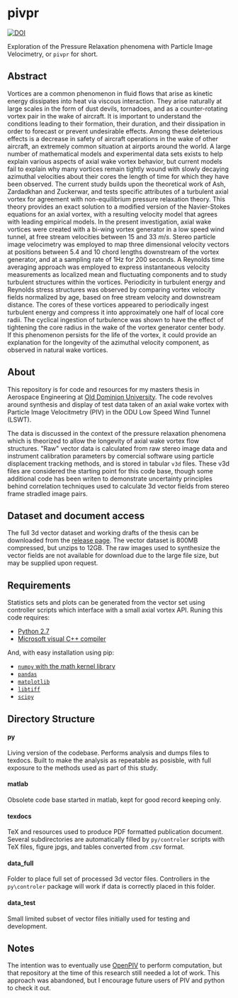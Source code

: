 # pivpr

[![DOI](https://zenodo.org/badge/16003/Jwely/pivpr.svg)](https://zenodo.org/badge/latestdoi/16003/Jwely/pivpr)

Exploration of the Pressure Relaxation phenomena with Particle Image Velocimetry, or `pivpr` for short. 

## Abstract
Vortices are a common phenomenon in fluid flows that arise as kinetic 
	energy dissipates into heat via viscous interaction. They arise naturally 
	at large scales in the form of dust devils, tornadoes, and as a 
	counter-rotating vortex pair in the wake of 
	aircraft. It is important to understand the conditions leading to their 
	formation, their duration, and their dissipation in order to forecast or 
	prevent undesirable effects. Among these deleterious effects is a decrease 
	in safety of aircraft 
	operations in the wake of other aircraft, an extremely common situation at 
	airports around the world. A large number of mathematical models and 
	experimental data sets exists to help explain various aspects of axial wake 
	vortex behavior, but current models fail to explain why many vortices 
	remain tightly wound with slowly decaying azimuthal 
	velocities about their cores the length of time for which they 
	have been observed. The current study builds upon the theoretical work of 
	Ash, Zardadkhan and Zuckerwar, and tests specific attributes 
	of a turbulent axial vortex for agreement with non-equilibrium pressure 
	relaxation theory. This theory provides an exact solution to a modified 
	version of the Navier-Stokes equations for an 
	axial vortex, with a resulting velocity model that agrees with leading 
	empirical models. In the present investigation, axial wake vortices were 
	created with a bi-wing vortex 
	generator in a low speed wind tunnel, at free stream velocities between 15 
	and 33 $m/s$. Stereo particle image velocimetry was employed to 
	map three dimensional velocity vectors at positions between 5.4 and 10 
	chord lengths downstream of the vortex generator, and at a sampling rate of 
	1Hz for 200 seconds. A Reynolds time averaging approach was employed to 
	express instantaneous velocity measurements as localized mean and 
	fluctuating components and to study turbulent structures within the 
	vortices. Periodicity in turbulent energy and Reynolds stress structures 
	was observed by comparing vortex velocity fields normalized by age, based 
	on free stream velocity and downstream distance. The cores of these 
	vortices appeared to periodically ingest turbulent energy and compress it 
	into approximately one half of local core radii. The cyclical ingestion of 
	turbulence was shown to have the effect of tightening the core radius in 
	the wake of the vortex generator center body. If this phenomenon persists 
	for the life of the vortex, it could provide an explanation for the 
	longevity of the azimuthal velocity component, as observed in natural wake 
	vortices.
	
## About
This repository is for code and resources for my masters thesis in Aerospace Engineering at [Old Dominion University](https://www.odu.edu/mae). The code revolves around synthesis and display of test data taken of an axial wake vortex with Particle Image Velocitmetry (PIV) in the ODU Low Speed Wind Tunnel (LSWT).

The data is discussed in the context of the pressure relaxation phenomena which is theorized to allow the longevity of axial wake vortex flow structures. "Raw" vector data is calculated from raw stereo image data and instrument calibration parameters by comercial software using particle displacement tracking methods, and is stored in tabular `v3d` files. These v3d files are considered the starting point for this code base, though some additional code has been writen to demonstrate uncertainty principles behind correlation techniques used to calculate 3d vector fields from stereo frame stradled image pairs.

## Dataset and document access
The full 3d vector dataset and working drafts of the thesis can be downloaded from the [release page](https://github.com/Jwely/pivpr/releases). The vector dataset is 800MB compressed, but unzips to 12GB. The raw images used to synthesize the vector fields are not available for download due to the large file size, but may be supplied upon request.

## Requirements
Statistics sets and plots can be generated from the vector set using controller scripts which interface with a small axial vortex API. Runing this code requires:
 * [Python 2.7](https://www.python.org/downloads/)
 * [Microsoft visual C++ compiler](https://www.microsoft.com/en-us/download/details.aspx?id=44266)

And, with easy installation using pip:
 * [`numpy` with the math kernel library](http://www.lfd.uci.edu/~gohlke/pythonlibs/#numpy)
 * [`pandas`](http://www.lfd.uci.edu/~gohlke/pythonlibs/#pandas)
 * [`matplotlib`](http://www.lfd.uci.edu/~gohlke/pythonlibs/#matplotlib)
 * [`libtiff`](http://www.lfd.uci.edu/~gohlke/pythonlibs/#pylibtiff)
 * [`scipy`](http://www.lfd.uci.edu/~gohlke/pythonlibs/#scipy)

## Directory Structure
#### py
Living version of the codebase. Performs analysis and dumps files to texdocs. Built to make the analysis as repeatable as posisble, with full exposure to the methods used as part of this study.
#### matlab
Obsolete code base started in matlab, kept for good record keeping only.
#### texdocs
TeX and resources used to produce PDF formatted publication document. Several subdirectories are automatically filled by `py/controler` scripts with TeX files, figure jpgs, and tables converted from .csv format.
#### data_full
Folder to place full set of processed 3d vector files. Controllers in the `py\controler` package will work if data is correctly placed in this folder.
#### data_test
Small limited subset of vector files initially used for testing and development.

## Notes
The intention was to eventually use [OpenPIV](https://github.com/OpenPIV/openpiv-python) to perform computation, but that repository at the time of this research still needed a lot of work. This approach was abandoned, but I encourage future users of PIV and python to check it out.

